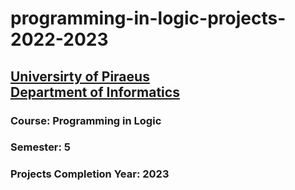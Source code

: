 # programming-in-logic-projects-2022-2023
## [Universirty of Piraeus](https://www.unipi.gr/unipi/en/)<br>[Department of Informatics](https://www.cs.unipi.gr/index.php?lang=en)
### Course: Programming in Logic
### Semester: 5
### Projects Completion Year: 2023
